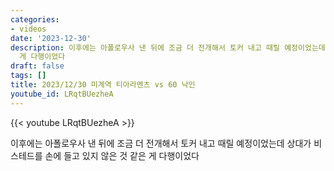 ```yaml
---
categories:
- videos
date: '2023-12-30'
description: 이후에는 아폴로우사 낸 뒤에 조금 더 전개해서 토커 내고 때릴 예정이었는데 상대가 비스테드를 손에 들고 있지 않은 것 같은
  게 다행이었다
draft: false
tags: []
title: 2023/12/30 미계역 티아라멘츠 vs 60 낙인
youtube_id: LRqtBUezheA
---
```



{{< youtube LRqtBUezheA >}}

이후에는 아폴로우사 낸 뒤에 조금 더 전개해서 토커 내고 때릴 예정이었는데 상대가 비스테드를 손에 들고 있지 않은 것 같은 게 다행이었다